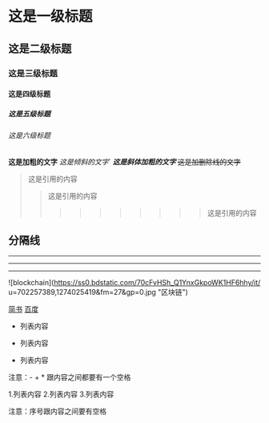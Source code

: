 # 这是一级标题
## 这是二级标题
### 这是三级标题
#### 这是四级标题
##### 这是五级标题
###### 这是六级标题

**这是加粗的文字**
*这是倾斜的文字*`
***这是斜体加粗的文字***
~~这是加删除线的文字~~

>这是引用的内容
>>这是引用的内容
>>>>>>>>>>这是引用的内容


分隔线
---
----
***
*****

![blockchain](https://ss0.bdstatic.com/70cFvHSh_Q1YnxGkpoWK1HF6hhy/it/
u=702257389,1274025419&fm=27&gp=0.jpg "区块链")


[简书](http://jianshu.com)
[百度](http://baidu.com)


- 列表内容
+ 列表内容
* 列表内容

注意：- + * 跟内容之间都要有一个空格

1.列表内容
2.列表内容
3.列表内容

注意：序号跟内容之间要有空格

